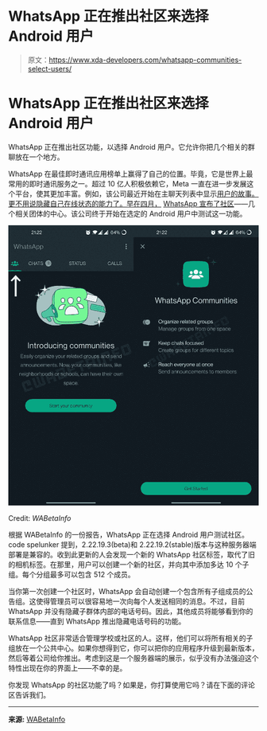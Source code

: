 # WhatsApp 正在推出社区来选择 Android 用户

> 原文：<https://www.xda-developers.com/whatsapp-communities-select-users/>

# WhatsApp 正在推出社区来选择 Android 用户

WhatsApp 正在推出社区功能，以选择 Android 用户。它允许你把几个相关的群聊放在一个地方。

WhatsApp 在最佳即时通讯应用榜单上赢得了自己的位置。毕竟，它是世界上最常用的即时通讯服务之一。超过 10 亿人积极依赖它，Meta 一直在进一步发展这个平台，使其更加丰富。例如，该公司最近开始在主聊天列表中显示[用户的故事。更不用说隐藏自己在线状态的能力了。早在四月，](https://www.xda-developers.com/whatsapp-stories-chat-list-beta/) [WhatsApp 宣布了社区](https://www.xda-developers.com/whatsapp-making-group-chats-better/)——几个相关团体的中心。该公司终于开始在选定的 Android 用户中测试这一功能。

 <picture>![whatsapp communities android](img/4474e91fc81d681aa4a540a1a5408872.png)</picture> 

Credit: *WABetaInfo*

根据 WABetaInfo 的一份报告，WhatsApp 正在选择 Android 用户测试社区。code spelunker 提到，2.22.19.3(beta)和 2.22.19.2(stable)版本与这种服务器端部署是兼容的。收到此更新的人会发现一个新的 WhatsApp 社区标签，取代了旧的相机标签。在那里，用户可以创建一个新的社区，并向其中添加多达 10 个子组。每个分组最多可以包含 512 个成员。

当你第一次创建一个社区时，WhatsApp 会自动创建一个包含所有子组成员的公告组。这使得管理员可以很容易地一次向每个人发送相同的消息。不过，目前 WhatsApp 并没有隐藏子群体内部的电话号码。因此，其他成员将能够看到你的联系信息——直到 WhatsApp 推出隐藏电话号码的功能。

WhatsApp 社区非常适合管理学校或社区的人。这样，他们可以将所有相关的子组放在一个公共中心。如果你想得到它，你可以把你的应用程序升级到最新版本，然后等着公司给你推出。考虑到这是一个服务器端的展示，似乎没有办法强迫这个特性出现在你的界面上——不幸的是。

你发现 WhatsApp 的社区功能了吗？如果是，你打算使用它吗？请在下面的评论区告诉我们。

* * *

**来源:** [WABetaInfo](https://wabetainfo.com/whatsapp-beta-for-android-2-22-19-3-whats-new/)